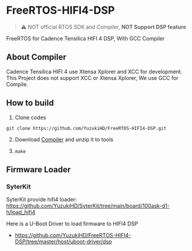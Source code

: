 # FreeRTOS-HIFI4-DSP

> ⚠ NOT official RTOS SDK and Compiler, **NOT Support DSP feature**

FreeRTOS for Cadence Tensilica HIFI 4 DSP, With GCC Compiler

## About Compiler
Cadence Tensilica HIFI 4 use Xtensa Xplorer and XCC for development. This Project does not support XCC or Xtensa Xplorer, We use GCC for Compile.

## How to build

1. Clone codes

```
git clone https://github.com/YuzukiHD/FreeRTOS-HIFI4-DSP.git
```

2. Download [Compiler](https://github.com/YuzukiHD/FreeRTOS-HIFI4-DSP/releases/download/Toolchains/xtensa-hifi4-dsp.tar.gz) and unzip it to tools

3. `make`

## Firmware Loader

### SyterKit

SyterKit provide hifi4 loader: https://github.com/YuzukiHD/SyterKit/tree/main/board/100ask-d1-h/load_hifi4

Here is a U-Boot Driver to load firmware to HIFI4 DSP  
- https://github.com/YuzukiHD/FreeRTOS-HIFI4-DSP/tree/master/host/uboot-driver/dsp
